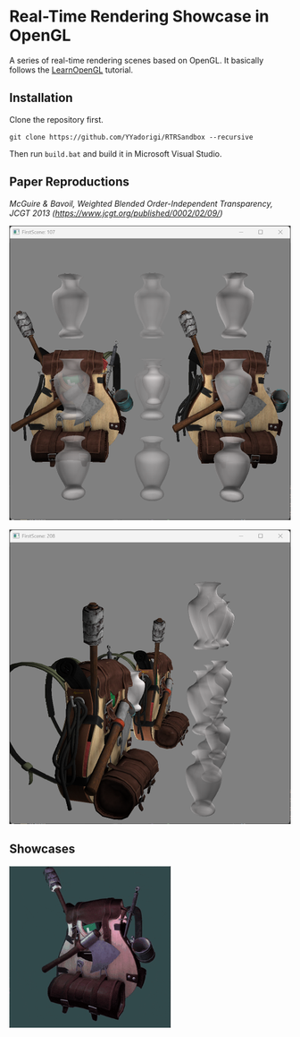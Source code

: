 # Real-Time Rendering Showcase in OpenGL

A series of real-time rendering scenes based on OpenGL. It basically follows the [LearnOpenGL](https://learnopengl.com/) tutorial.

## Installation

Clone the repository first.

```shell
git clone https://github.com/YYadorigi/RTRSandbox --recursive
```

Then run `build.bat` and build it in Microsoft Visual Studio.

## Paper Reproductions

*McGuire & Bavoil, Weighted Blended Order-Independent Transparency, JCGT 2013 (https://www.jcgt.org/published/0002/02/09/)*

![OIT](https://github.com/YYadorigi/RTRSandbox/blob/main/README/weighted_blended_OIT_1.png)

![OIT](https://github.com/YYadorigi/RTRSandbox/blob/main/README/weighted_blended_OIT_2.png)

## Showcases

![backpack](https://github.com/YYadorigi/RTRSandbox/blob/main/README/backpack.gif)
